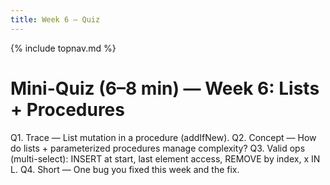 ```yaml
---
title: Week 6 — Quiz
---
```

{% include topnav.md %}

# Mini-Quiz (6–8 min) — Week 6: Lists + Procedures

Q1. Trace — List mutation in a procedure (addIfNew).
Q2. Concept — How do lists + parameterized procedures manage complexity?
Q3. Valid ops (multi-select): INSERT at start, last element access, REMOVE by index, x IN L.
Q4. Short — One bug you fixed this week and the fix.
